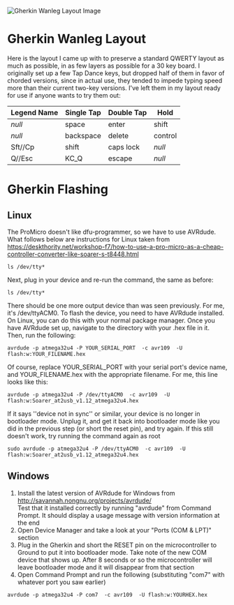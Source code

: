 ![Gherkin Wanleg Layout Image](https://i.imgur.com/nCPog2W.png)

# Gherkin Wanleg Layout
Here is the layout I came up with to preserve a standard QWERTY layout as much as possible, in as few layers as possible for a 30 key board.
I originally set up a few Tap Dance keys, but dropped half of them in favor of chorded versions, since in actual use, they tended to impede typing speed more than their current two-key versions.
I've left them in my layout ready for use if anyone wants to try them out:

Legend Name | Single Tap | Double Tap | Hold
--- | --- | --- | ---
*null* | space | enter | shift
*null* | backspace | delete | control
Sft//Cp | shift | caps lock | *null*
Q//Esc | KC_Q | escape | *null*

# Gherkin Flashing
## Linux
The ProMicro doesn't like dfu-programmer, so we have to use AVRdude. What follows below are instructions for Linux taken from https://deskthority.net/workshop-f7/how-to-use-a-pro-micro-as-a-cheap-controller-converter-like-soarer-s-t8448.html

`ls /dev/tty*`

Next, plug in your device and re-run the command, the same as before:

`ls /dev/tty*`

There should be one more output device than was seen previously. For me, it's /dev/ttyACM0.
To flash the device, you need to have AVRdude installed. On Linux, you can do this with your normal package manager.
Once you have AVRdude set up, navigate to the directory with your .hex file in it. Then, run the following:

`avrdude -p atmega32u4 -P YOUR_SERIAL_PORT  -c avr109  -U flash:w:YOUR_FILENAME.hex`

Of course, replace YOUR_SERIAL_PORT with your serial port's device name, and YOUR_FILENAME.hex with the appropriate filename. For me, this line looks like this:

`avrdude -p atmega32u4 -P /dev/ttyACM0  -c avr109  -U flash:w:Soarer_at2usb_v1.12_atmega32u4.hex`

If it says ''device not in sync'' or similar, your device is no longer in bootloader mode. Unplug it, and get it back into bootloader mode like you did in the previous step (or short the reset pin), and try again.
If this still doesn't work, try running the command again as root

`sudo avrdude -p atmega32u4 -P /dev/ttyACM0  -c avr109  -U flash:w:Soarer_at2usb_v1.12_atmega32u4.hex`

## Windows
1. Install the latest version of AVRdude for Windows from http://savannah.nongnu.org/projects/avrdude/  
Test that it installed correctly by running "avrdude" from Command Prompt. It should display a usage message with version information at the end  
2. Open Device Manager and take a look at your "Ports (COM & LPT)" section  
3. Plug in the Gherkin and short the RESET pin on the microcontroller to Ground to put it into bootloader mode. Take note of the new COM device that shows up. After 8 seconds or so the microcontroller will leave bootloader mode and it will disappear from that section  
4. Open Command Prompt and run the following (substituting "com7" with whatever port you saw earlier)  

`avrdude -p atmega32u4 -P com7  -c avr109  -U flash:w:YOURHEX.hex`